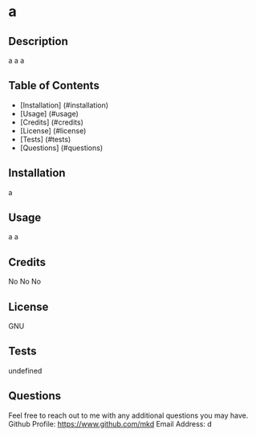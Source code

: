 
# a

## Description

a
a
a

## Table of Contents

- [Installation] (#installation)
- [Usage] (#usage)
- [Credits] (#credits)
- [License] (#license)
- [Tests] (#tests)
- [Questions] (#questions)

## Installation

a

## Usage

a
a

## Credits

No
No
No

## License

GNU

## Tests

undefined

## Questions

Feel free to reach out to me with any additional questions you may have.
Github Profile: https://www.github.com/mkd
Email Address: d
    